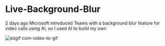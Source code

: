 # Live-Background-Blur
2 days ago Microsoft introduced Teams with a background blur feature for video calls using AI, so I used AI to build my own

![ezgif com-video-to-gif](https://user-images.githubusercontent.com/1317442/42730592-ac9c583a-8811-11e8-907d-4c074603708a.gif)
